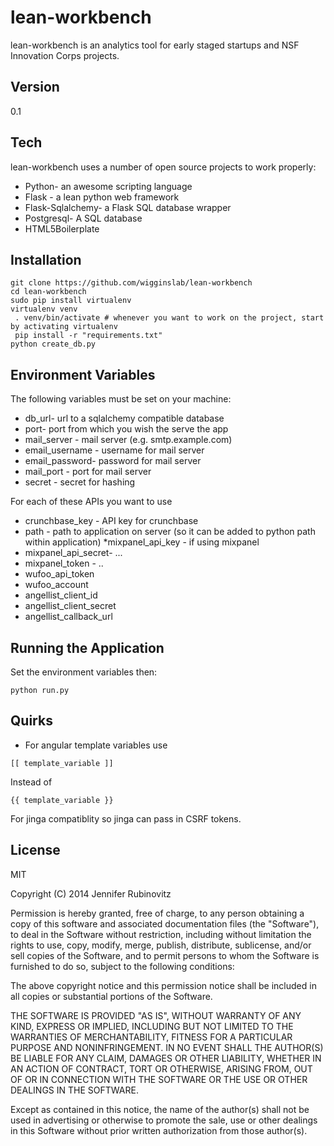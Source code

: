 lean-workbench
=========

lean-workbench is an analytics tool for early staged startups and NSF Innovation Corps projects.


Version
-

0.1

Tech
-----------

lean-workbench uses a number of open source projects to work properly:

* Python- an awesome scripting language
* Flask - a lean python web framework
* Flask-Sqlalchemy- a Flask SQL database wrapper
* Postgresql- A SQL database
* HTML5Boilerplate
 
Installation
--------------

```
git clone https://github.com/wigginslab/lean-workbench
cd lean-workbench
sudo pip install virtualenv
virtualenv venv
 . venv/bin/activate # whenever you want to work on the project, start by activating virtualenv
 pip install -r "requirements.txt"
python create_db.py
```
Environment Variables
--------------------
The following variables must be set on your machine:

* db_url- url to a sqlalchemy compatible database
* port- port from which you wish the serve the app
* mail_server - mail server (e.g. smtp.example.com)
* email_username - username for mail server
* email_password- password for mail server
* mail_port - port for mail server
* secret - secret for hashing

For each of these APIs you want to use

* crunchbase_key - API key for crunchbase
* path - path to application on server (so it can be added to python path within application)
*mixpanel_api_key - if using mixpanel
* mixpanel_api_secret- ...
* mixpanel_token - ..
* wufoo_api_token 
* wufoo_account
* angellist_client_id
* angellist_client_secret
* angellist_callback_url

Running the Application
---------------------------
Set the environment variables then:
```
python run.py
```


Quirks
----
* For angular template variables use 
```
[[ template_variable ]]
```
Instead of 
```
{{ template_variable }}
```
For jinga compatiblity so jinga can pass in CSRF tokens.

License
-

MIT

Copyright (C) 2014 Jennifer Rubinovitz

Permission is hereby granted, free of charge, to any person obtaining a copy of this software and associated documentation files (the "Software"), to deal in the Software without restriction, including without limitation the rights to use, copy, modify, merge, publish, distribute, sublicense, and/or sell copies of the Software, and to permit persons to whom the Software is furnished to do so, subject to the following conditions:

The above copyright notice and this permission notice shall be included in all copies or substantial portions of the Software.

THE SOFTWARE IS PROVIDED "AS IS", WITHOUT WARRANTY OF ANY KIND, EXPRESS OR IMPLIED, INCLUDING BUT NOT LIMITED TO THE WARRANTIES OF MERCHANTABILITY, FITNESS FOR A PARTICULAR PURPOSE AND NONINFRINGEMENT. IN NO EVENT SHALL THE AUTHOR(S) BE LIABLE FOR ANY CLAIM, DAMAGES OR OTHER LIABILITY, WHETHER IN AN ACTION OF CONTRACT, TORT OR OTHERWISE, ARISING FROM, OUT OF OR IN CONNECTION WITH THE SOFTWARE OR THE USE OR OTHER DEALINGS IN THE SOFTWARE.

Except as contained in this notice, the name of the author(s) shall not be used in advertising or otherwise to promote the sale, use or other dealings in this Software without prior written authorization from those author(s).
